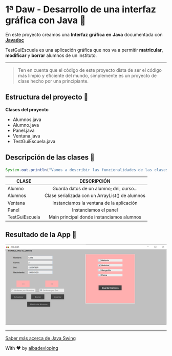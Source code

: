 # 1ª Daw - Desarrollo de una interfaz gráfica con Java  :hibiscus:

En este proyecto creamos una **Interfaz** **gráfica** **en** **Java** documentada con  <ins>**Javadoc**</ins>

TestGuiEscuela es una aplicación gráfica que nos va a permitir **matricular**, **modificar** y **borrar** alumnos de un instituto.

---

> Ten en cuenta que el código de este proyecto dista de ser el código más limpio y eficiente del mundo, simplemente es un proyecto de clase hecho por una principiante.


## Estructura del proyecto  :pencil:

**Clases del proyecto**

<!-- UL -->
* Alumnos.java
* Alumno.java
* Panel.java
* Ventana.java
* TestGuiEscuela.java

## Descripción de las clases  :scroll:


<!--Bloque de código-->
```java
System.out.println("Vamos a describir las funcionalidades de las clases");
```


|   **CLASE**     |  **DESCRIPCIÓN**   
| ----------------|:------------------------------------:
|Alumno           |  Guarda datos de un alumno; dni, curso...          |
|Alumnos          |  Clase serializada con un ArrayList() de alumnos   |
|Ventana          |  Instanciamos la ventana de la aplicación          |
|Panel            |  Instanciamos el panel                             |
|TestGuiEscuela   |  Main principal donde instanciamos alumnos         |


## Resultado de la App  :eyes:

![Vista de la App](Captura131.png)


<!--this an *italic* text-->

<!--this is **strong**-->

<!--~~vergulilla~~-->



---
<!--Enlace-->
[Saber más acerca de Java Swing](https://docs.oracle.com/javase/8/docs/api/javax/swing/package-summary.html "Api de Java")

With :heart: by [albadevloping](https://github.com/albadevloping)


<!--
  Github Especificaciones
    Crear una lista TO DO
    * [x] Task 1
    * [x] Task 2
    * []  Task 3

-->
